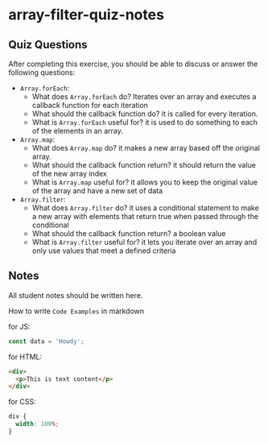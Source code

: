 # array-filter-quiz-notes

## Quiz Questions

After completing this exercise, you should be able to discuss or answer the following questions:

- `Array.forEach`:
  - What does `Array.forEach` do?
    Iterates over an array and executes a callback function for each iteration
  - What should the callback function do?
    it is called for every iteration.
  - What is `Array.forEach` useful for?
    it is used to do something to each of the elements in an array.
- `Array.map`:
  - What does `Array.map` do?
    it makes a new array based off the original array.
  - What should the callback function return?
    it should return the value of the new array index
  - What is `Array.map` useful for?
    it allows you to keep the original value of the array and have a new set of data
- `Array.filter`:
  - What does `Array.filter` do?
    it uses a conditional statement to make a new array with elements that return true when passed through the conditional
  - What should the callback function return?
    a boolean value
  - What is `Array.filter` useful for?
    it lets you iterate over an array and only use values that meet a defined criteria

## Notes

All student notes should be written here.

How to write `Code Examples` in markdown

for JS:

```javascript
const data = 'Howdy';
```

for HTML:

```html
<div>
  <p>This is text content</p>
</div>
```

for CSS:

```css
div {
  width: 100%;
}
```
